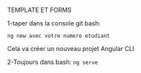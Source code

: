 TEMPLATE ET FORMS

1-taper dans la console git bash: 

```ng new avec votre numero etudiant```

Cela va créer un nouveau projet Angular CLI

2-Toujours dans bash:
``` ng serve ```
